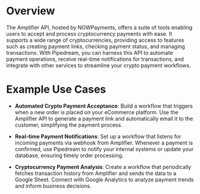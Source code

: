 # Overview

The Amplifier API, hosted by NOWPayments, offers a suite of tools enabling users to accept and process cryptocurrency payments with ease. It supports a wide range of cryptocurrencies, providing access to features such as creating payment links, checking payment status, and managing transactions. With Pipedream, you can harness this API to automate payment operations, receive real-time notifications for transactions, and integrate with other services to streamline your crypto payment workflows.

# Example Use Cases

- **Automated Crypto Payment Acceptance**: Build a workflow that triggers when a new order is placed on your eCommerce platform. Use the Amplifier API to generate a payment link and automatically email it to the customer, simplifying the payment process.

- **Real-time Payment Notifications**: Set up a workflow that listens for incoming payments via webhook from Amplifier. Whenever a payment is confirmed, use Pipedream to notify your internal systems or update your database, ensuring timely order processing.

- **Cryptocurrency Payment Analysis**: Create a workflow that periodically fetches transaction history from Amplifier and sends the data to a Google Sheet. Connect with Google Analytics to analyze payment trends and inform business decisions.
